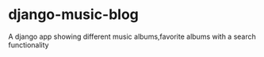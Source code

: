 # django-music-blog
A django app showing different music albums,favorite albums with a search functionality


